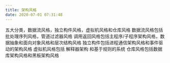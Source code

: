 ```yaml
---
title: 架构风格
date: 2020-07-01 07:31:48
---
```


五大分类，数据流风格，独立构件风格，虚拟机风格和仓库风格 数据流风格包括批处理序列风格，管道过滤器风格 调用返回风格包括主程序/子程序架构风格，数据抽象和面向对象风格和层次结构风格 独立构件包括进程通信架构风格和事件驱动的架构风格 虚拟机风格包括 解释器架构 和基于规则的系统 仓库风格包括数据库架构风格和黑板架构风格
